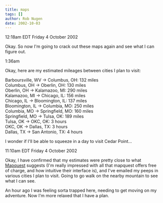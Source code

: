 ```yaml
---
title: maps
tags: []
author: Rob Nugen
date: 2002-10-03
---
```


<p class=date>12:18am EDT Friday 4 October 2002</p>

<p>Okay.  So now I'm going to crack out these maps again and see what
I can figure out.</p>

<p class=date>1:36am</p>

<p>Okay, here are my estimated mileages between cities I plan to visit:</p>

<p>Barboursville, WV -&gt; Columbus, OH: 132 miles
<br>Columbus, OH  -&gt; Oberlin, OH: 130 miles
<br>Oberlin, OH -&gt; Kalamazoo, MI: 290 miles
<br>Kalamazoo, MI -&gt; Chicago, IL: 156 miles
<br>Chicago, IL -&gt; Bloomington, IL: 137 miles
<br>Bloomington, IL -&gt; Columbia, MO: 250 miles
<br>Columbia, MO  -&gt; Springfield, MO: 160 miles
<br>Springfield, MO -&gt; Tulsa, OK: 189 miles
<br>Tulsa, OK -&gt; OKC, OK: 3 hours
<br>OKC, OK -&gt; Dallas, TX: 3 hours
<br>Dallas, TX -&gt; San Antonio, TX: 4 hours</p>

<p>I wonder if I'll be able to squeeze in a day to visit Cedar
Point...</p>

<p class=date>11:10am EDT Friday 4 October 2002</p>

<p>Okay, I have confirmed that my estimates were pretty close to what
<a href="http://www.mapquest.com">Mapquest</a> suggests (I'm really
impressed with all that mapquest offers free of charge, and how
intuitive their interface is), and I've emailed my peeps in various
cities I plan to visit.  Going to go walk on the nearby mountain to
see what I can see.</p>

<p>An hour ago I was feeling sorta trapped here, needing to get moving
on my adventure.  Now I'm more relaxed that I have a plan.</p>

